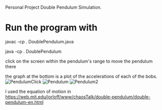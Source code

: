 Personal Project Double Pendulum Simulation.

# Run the program with

javac -cp . DoublePendulum.java

java -cp . DoublePendulum

click on the screen within the pendulum's range to move the pendulum there

the graph at the bottom is a plot of the accelerations of each of the bobs.
![PendulumClick](https://github.com/jacksonk3lly/DoublePendulum/assets/132036816/dc5ab04f-7c65-4db3-9e24-afdc411abfb0)
![Pendulum](https://github.com/jacksonk3lly/DoublePendulum/assets/132036816/e3b2ca58-6575-419b-bcf4-8a87d1001edd)
![Pendulum2](https://github.com/jacksonk3lly/DoublePendulum/assets/132036816/e9691c01-b53d-43df-9ecb-c4c000995616)

I used the equation of motion in
https://web.mit.edu/jorloff/www/chaosTalk/double-pendulum/double-pendulum-en.html
